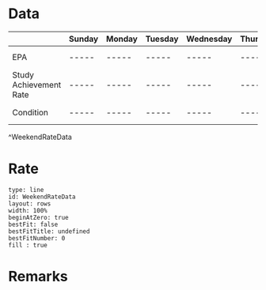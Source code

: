 # Data

|       | Sunday | Monday | Tuesday | Wednesday | Thursday | Friday | Saturday |
| ----- | ----- | ----- | ----- | ----- | ----- | ----- | ----- |
| EPA | ----- | ----- | ----- | ----- | ----- | ----- | ----- |
| Study Achievement Rate | ----- | ----- | ----- | ----- | ----- | ----- | ----- |
| Condition | ----- | ----- | ----- | ----- | ----- | ----- | ----- |
^WeekendRateData


# Rate

```chart
type: line
id: WeekendRateData
layout: rows
width: 100%
beginAtZero: true
bestFit: false
bestFitTitle: undefined
bestFitNumber: 0
fill : true
```


# Remarks